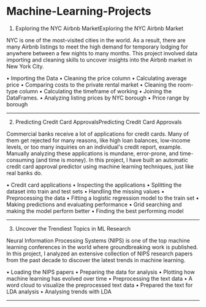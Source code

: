 # Machine-Learning-Projects

1. Exploring the NYC Airbnb MarketExploring the NYC Airbnb Market

NYC is one of the most-visited cities in the world. As a result, there are many Airbnb listings to meet the high demand for temporary lodging for anywhere between a few nights to many months. This project involved data importing and cleaning skills to uncover insights into the Airbnb market in New York City. 

• Importing the Data
• Cleaning the price column
• Calculating average price
• Comparing costs to the private rental market
• Cleaning the room-type column
• Calculating the timeframe of working
• Joining the DataFrames.
• Analyzing listing prices by NYC borough
• Price range by borough

---------------------------------------------------------------------------------------------------------------------

2. Predicting Credit Card ApprovalsPredicting Credit Card Approvals


Commercial banks receive a lot of applications for credit cards. Many of them get rejected for many reasons, like high loan balances, low-income levels, or too many inquiries on an individual's credit report, example. Manually analyzing these applications is mundane, error-prone, and time-consuming (and time is money). In this project, I have built an automatic credit card approval predictor using machine learning techniques, just like real banks do.

• Credit card applications
• Inspecting the applications
• Splitting the dataset into train and test sets
• Handling the missing values
• Preprocessing the data
• Fitting a logistic regression model to the train set
• Making predictions and evaluating performance
• Grid searching and making the model perform better
• Finding the best performing model

-------------------------------------------------------------------------------------------------------------------------

3. Uncover the Trendiest Topics in ML Research

Neural Information Processing Systems (NIPS) is one of the top machine learning conferences in the world where groundbreaking work is published. In this project, I analyzed an extensive collection of NIPS research papers from the past decade to discover the latest trends in machine learning.

• Loading the NIPS papers
• Preparing the data for analysis
• Plotting how machine learning has evolved over time
• Preprocessing the text data
• A word cloud to visualize the preprocessed text data
• Prepared the text for LDA analysis
• Analysing trends with LDA

--------------------------------------------------------------------------------------------------------------------------
